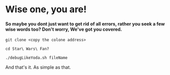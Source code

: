 # Wise one, you are! 
#### So maybe you dont just want to get rid of all errors, rather you seek a few wise words too? Don't worry, We've got you covered.

<code>git clone \<copy the colone address></code>

<code>cd Star\ Wars\ Fan?</code>

<code>./debugLikeYoda.sh fileName</code>

And that's it. As simple as that. 